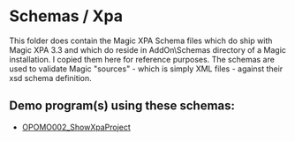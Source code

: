 # Schemas / Xpa
This folder does contain the Magic XPA Schema files which do ship with Magic XPA 3.3 and which do reside in AddOn\Schemas directory of 
a Magic installation. I copied them here for reference purposes. The schemas are used to validate Magic "sources" - which is simply XML 
files - against their xsd schema definition.  

## Demo program(s) using these schemas:  
- [OPOMO002_ShowXpaProject](/XpaDemo/Doc/Samples/XpaTPomo/OPOMO002_ShowXpaProject.md)

